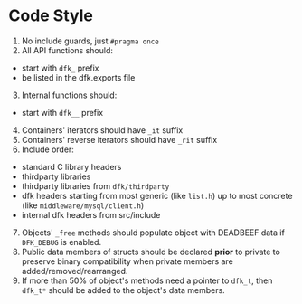 # Code Style
1. No include guards, just `#pragma once`
2. All API functions should:
  - start with `dfk_` prefix
  - be listed in the dfk.exports file
3. Internal functions should:
  - start with `dfk__` prefix
4. Containers' iterators should have `_it` suffix
5. Containers' reverse iterators should have `_rit` suffix
6. Include order:
  - standard C library headers
  - thirdparty libraries
  - thirdparty libraries from `dfk/thirdparty`
  - dfk headers starting from most generic (like `list.h`) up to most concrete
    (like `middleware/mysql/client.h`)
  - internal dfk headers from src/include
7. Objects' `_free` methods should populate object with DEADBEEF data if
  `DFK_DEBUG` is enabled.
8. Public data members of structs should be declared **prior** to private to
  preserve binary compatibility when private members are
  added/removed/rearranged.
9. If more than 50% of object's methods need a pointer to `dfk_t`, then `dfk_t*`
  should be added to the object's data members.
